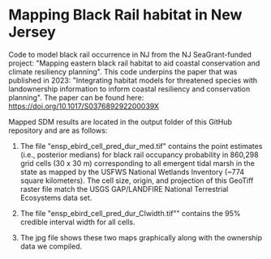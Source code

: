 # Mapping Black Rail habitat in New Jersey
Code to model black rail occurrence in NJ from the NJ SeaGrant-funded project: "Mapping eastern black rail habitat to aid coastal conservation and climate resiliency planning". This code underpins the paper that was published in 2023: "Integrating habitat models for threatened species with landownership information to inform coastal resiliency and conservation planning". The paper can be found here:
https://doi.org/10.1017/S037689292200039X

Mapped SDM results are located in the output folder of this GitHub repository and are as follows:

1. The file "ensp_ebird_cell_pred_dur_med.tif" contains the point estimates (i.e., posterior medians) for black rail occupancy probability in 860,298 grid cells (30 x 30 m) corresponding to all emergent tidal marsh in the state as mapped by the USFWS National Wetlands Inventory (~774 square kilometers). The cell size, origin, and projection of this GeoTiff raster file match the USGS GAP/LANDFIRE National Terrestrial Ecosystems data set.

2. The file "ensp_ebird_cell_pred_dur_CIwidth.tif"" contains the 95% credible interval width for all cells.

3. The jpg file shows these two maps graphically along with the ownership data we compiled.


